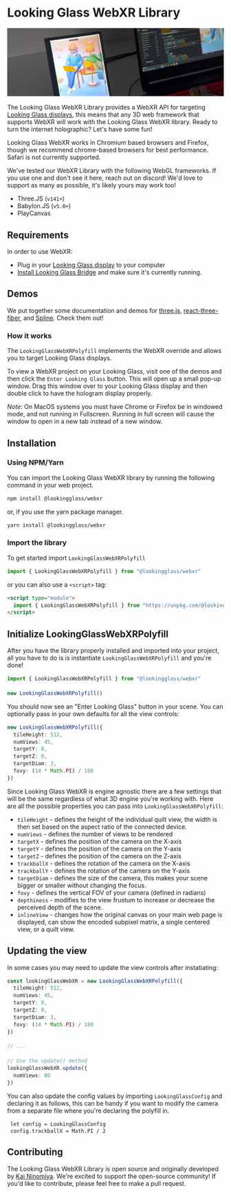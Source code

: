 # Looking Glass WebXR Library

![](public/webxr-banner.jpg)

The Looking Glass WebXR Library provides a WebXR API for targeting [Looking Glass displays](https://lookingglassfactory.com/), this means that any 3D web framework that supports WebXR will work with the Looking Glass WebXR library. Ready to turn the internet holographic? Let's have some fun!

Looking Glass WebXR works in Chromium based browsers and Firefox, though we recommend chrome-based browsers for best performance.
Safari is not currently supported.

We've tested our WebXR Library with the following WebGL frameworks. If you use one and don't see it here, reach out on discord! We'd love to support as many as possible, it's likely yours may work too! 
- Three.JS (`v141+`) 
- Babylon.JS (`v5.0+`)
- PlayCanvas

## Requirements
In order to use WebXR:
- Plug in your [Looking Glass display](https://lookingglassfactory.com/) to your computer
- [Install Looking Glass Bridge](https://lookingglassfactory.com/software/looking-glass-bridge) and make sure it's currently running.
## Demos
We put together some documentation and demos for [three.js](https://docs.lookingglassfactory.com/developer-tools/webxr/three.js), [react-three-fiber](https://docs.lookingglassfactory.com/developer-tools/webxr/react-three-fiber), and [Spline](https://docs.lookingglassfactory.com/developer-tools/webxr/spline). Check them out!

### How it works
The `LookingGlassWebXRPolyfill` implements the WebXR override and allows you to target Looking Glass displays.

To view a WebXR project on your Looking Glass, visit one of the demos and then click the `Enter Looking Glass` button. This will open up a small pop-up window. 
Drag this window over to your Looking Glass display and then double click to have the hologram display properly. 

*Note:* On MacOS systems you must have Chrome or Firefox be in windowed mode, and not running in Fullscreen. Running in full screen will cause the window to open in a new tab instead of a new window. 

## Installation


### Using NPM/Yarn
You can import the Looking Glass WebXR library by running the following command in your web project.

```sh
npm install @lookingglass/webxr
```
or, if you use the yarn package manager. 
```sh
yarn install @lookingglass/webxr
```
### Import the library

To get started import `LookingGlassWebXRPolyfill`
```ts
import { LookingGlassWebXRPolyfill } from "@lookingglass/webxr"
```
or you can also use a `<script>` tag: 

```html
<script type="module">
  import { LookingGlassWebXRPolyfill } from "https://unpkg.com/@lookingglass/webxr@0.3.0/dist/@lookingglass/bundle/webxr.js"
</script>
```

## Initialize LookingGlassWebXRPolyfill

After you have the library properly installed and imported into your project, all you have to do is is instantiate `LookingGlassWebXRPolyfill` and you're done!

```ts
import { LookingGlassWebXRPolyfill } from "@lookingglass/webxr"

new LookingGlassWebXRPolyfill()
```

You should now see an "Enter Looking Glass" button in your scene. You can optionally pass in your own defaults for all the view controls:
```ts
new LookingGlassWebXRPolyfill({
  tileHeight: 512,
  numViews: 45,
  targetY: 0,
  targetZ: 0,
  targetDiam: 3,
  fovy: (14 * Math.PI) / 180
})
```

Since Looking Glass WebXR is engine agnostic there are a few settings that will be the same regardless of what 3D engine you're working with. Here are all the possible properties you can pass into `LookingGlassWebXRPolyfill`:

- `tileHeight` - defines the height of the individual quilt view, the width is then set based on the aspect ratio of the connected device.
- `numViews`   - defines the number of views to be rendered
- `targetX`    - defines the position of the camera on the X-axis
- `targetY`    - defines the position of the camera on the Y-axis
- `targetZ`    - defines the position of the camera on the Z-axis
- `trackballX` - defines the rotation of the camera on the X-axis
- `trackballY` - defines the rotation of the camera on the Y-axis
- `targetDiam` - defines the size of the camera, this makes your scene bigger or smaller without changing the focus.
- `fovy`       - defines the vertical FOV of your camera (defined in radians)
- `depthiness` - modifies to the view frustum to increase or decrease the perceived depth of the scene.
- `inlineView` - changes how the original canvas on your main web page is displayed, can show the encoded subpixel matrix, a single centered view, or a quilt view.

## Updating the view

In some cases you may need to update the view controls after instatiating:

```ts
const lookingGlassWebXR = new LookingGlassWebXRPolyfill({
  tileHeight: 512,
  numViews: 45,
  targetY: 0,
  targetZ: 0,
  targetDiam: 3,
  fovy: (14 * Math.PI) / 180
})

// ...

// Use the update() method
lookingGlassWebXR.update({
  numViews: 80
})
```
You can also update the config values by importing `LookingGlassConfig` and declaring it as follows, this can be handy if you want to modify the camera from a separate file where you're declaring the polyfill in.
```
 let config = LookingGlassConfig
 config.trackballX = Math.PI / 2
```

## Contributing
The Looking Glass WebXR Library is open source and originally developed by [Kai Ninomiya](https://kai.graphics). We're excited to support the open-source community! If you'd like to contribute, please feel free to make a pull request. 
